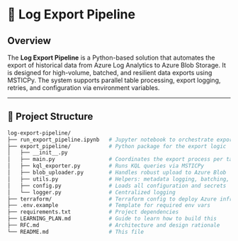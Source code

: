 # 🔄 Log Export Pipeline

## Overview

The **Log Export Pipeline** is a Python-based solution that automates the export of historical data from Azure Log Analytics to Azure Blob Storage. It is designed for high-volume, batched, and resilient data exports using MSTICPy. The system supports parallel table processing, export logging, retries, and configuration via environment variables.

---

## 🧱 Project Structure

```bash
log-export-pipeline/
├── run_export_pipeline.ipynb   # Jupyter notebook to orchestrate export
├── export_pipeline/            # Python package for the export logic
│   ├── __init__.py
│   ├── main.py                 # Coordinates the export process per table
│   ├── kql_exporter.py         # Runs KQL queries via MSTICPy
│   ├── blob_uploader.py        # Handles robust upload to Azure Blob
│   ├── utils.py                # Helpers: metadata logging, batching, etc.
│   ├── config.py               # Loads all configuration and secrets
│   └── logger.py               # Centralized logging
├── terraform/                  # Terraform config to deploy Azure infra
├── .env.example                # Template for required env vars
├── requirements.txt            # Project dependencies
├── LEARNING_PLAN.md            # Guide to learn how to build this
├── RFC.md                      # Architecture and design rationale
└── README.md                   # This file
